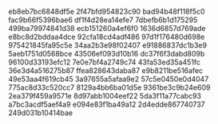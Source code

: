 eb8eb7bc6848df5e
2f47bfd954823c90
bad94b48f118f5c0
fac9b66f5396bae6
df1f4d28ea14efe7
7dbefb6b1d175295
499ba79974841d38
ecb151260a4ef6f0
1636d6857d769ade
e8bc8d2bddaa4dce
92cfa18cd4adf486
97d1f176480d698e
975421845fa95c5e
34aa2b3e98f02407
e91886837dc1b3e9
5aeb1751d0568bce
43506ef093d10b16
dc37f6f3dabd809b
96100d33193efc12
7e0e7bf4a2749c74
43fa53ed35a451fc
36e3d4a516275b87
ffea828643daba87
e9b8211be516afec
49e53aa4f619cb45
3a97655a5afaa9e2
57c5e0450e0d4047
775ac8d33c520cc7
8129a4bb6ba01d5e
9361be3c9b24e609
2ea379f459a9571e
8d97abb1004eef22
5da3f11a77cabc93
a7bc3acdf5aef4a9
e094e83f1ba49a12
2d4edde867740737
249d031b10414bae
